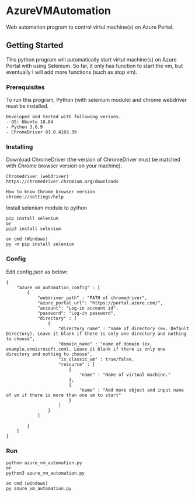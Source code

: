# AzureVMAutomation

Web automation program to control virtul machine(s) on Azure Portal. 

## Getting Started

This python program will automatically start virtul machine(s) on Azure Portal with using Selenium. 
So far, it only has function to start the vm, but eventually I will add more functions (such as stop vm).

### Prerequisites

To run this program, Python (with selenium module) and chrome webdriver must be installed.

```
Developed and tested with following verions.
- OS: Ubuntu 18.04
- Python 3.6.9
- ChromeDriver 83.0.4103.39
```

### Installing

Download ChromeDriver (the version of ChromeDriver must be matched with Chrome browser version on your machine).

```
Chromedriver (webdriver)
https://chromedriver.chromium.org/downloads

How to know Chrome browser version
chrome://settings/help
```

Install selenium module to python

```
pip install selenium
or
pip3 install selenium

on cmd (Windows)
py -m pip install selenium
```

### Config
Edit config.json as below:

```
{
    "azure_vm_automation_config" : [
        {
            "webdriver_path" : "PATH of chromedriver",
            "azure_portal_url": "https://portal.azure.com/",
            "account": "Log-in account id",
            "password": "Log-in password",
            "directory" : [
                { 
                    "directory_name" : "name of directory (ex. Default Directory). Leave it blank if there is only one directory and nothing to choose",
                    "domain_name" : "name of domain (ex. example.onmicrosoft.com). Leave it blank if there is only one directory and nothing to choose",
                    "is_classic_vm" : true/false,
                    "resource" : [
                        {
                            "name" : "Name of virtual machine."
                        },
                        {
                            "name" : "Add more object and input name of vm if there is more than one vm to start"
                        }
                    ]
                }
            ]

        }
    ]
}

```
### Run

```
python azure_vm_automation.py
or
python3 azure_vm_automation.py

on cmd (windows)
py azure_vm_automation.py
```
